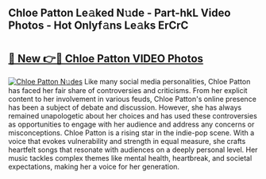 ## Chloe Patton Le𝚊ked N𝚞de - Part-hkL Video Photos - Hot Onlyf𝚊ns Le𝚊ks ErCrC

# <h2><a href="http://ac47425.deff.icu/?id=Chloe+Patton">🔗 New 👉🔴 Chloe Patton VIDEO Photos</a></h2>

[![Chloe Patton N𝚞des](https://i.imgur.com/rIISA9y.gif)](http://ac47425.deff.icu/?id=Chloe+Patton)
Like many social media personalities, Chloe Patton has faced her fair share of controversies and criticisms. From her explicit content to her involvement in various feuds, Chloe Patton's online presence has been a subject of debate and discussion. However, she has always remained unapologetic about her choices and has used these controversies as opportunities to engage with her audience and address any concerns or misconceptions. Chloe Patton is a rising star in the indie-pop scene. With a voice that evokes vulnerability and strength in equal measure, she crafts heartfelt songs that resonate with audiences on a deeply personal level. Her music tackles complex themes like mental health, heartbreak, and societal expectations, making her a voice for her generation.
